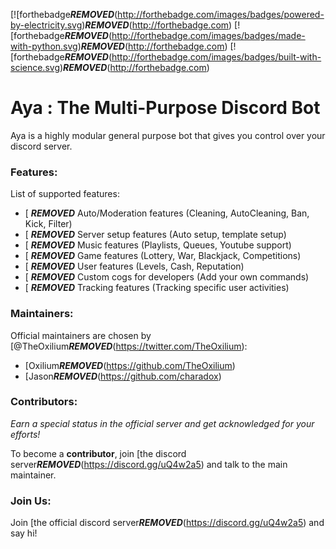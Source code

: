 [![forthebadge***REMOVED***(http://forthebadge.com/images/badges/powered-by-electricity.svg)***REMOVED***(http://forthebadge.com)
[![forthebadge***REMOVED***(http://forthebadge.com/images/badges/made-with-python.svg)***REMOVED***(http://forthebadge.com)
[![forthebadge***REMOVED***(http://forthebadge.com/images/badges/built-with-science.svg)***REMOVED***(http://forthebadge.com)

# Aya : The Multi-Purpose Discord Bot
Aya is a highly modular general purpose bot that gives you control over your discord server.

### Features: 
List of supported features:
- [ ***REMOVED*** Auto/Moderation features (Cleaning, AutoCleaning, Ban, Kick, Filter)
- [ ***REMOVED*** Server setup features (Auto setup, template setup)
- [ ***REMOVED*** Music features (Playlists, Queues, Youtube support)
- [ ***REMOVED*** Game features (Lottery, War, Blackjack, Competitions)
- [ ***REMOVED*** User features (Levels, Cash, Reputation)
- [ ***REMOVED*** Custom cogs for developers (Add your own commands)
- [ ***REMOVED*** Tracking features (Tracking specific user activities)

### Maintainers:
Official maintainers are chosen by [@TheOxilium***REMOVED***(https://twitter.com/TheOxilium):
- [Oxilium***REMOVED***(https://github.com/TheOxilium)
- [Jason***REMOVED***(https://github.com/charadox) 

### Contributors:
*Earn a special status in the official server and get acknowledged for your efforts!*

To become a **contributor**, join [the discord server***REMOVED***(https://discord.gg/uQ4w2a5) and talk to the main maintainer.

### Join Us:
Join [the official discord server***REMOVED***(https://discord.gg/uQ4w2a5) and say hi!
